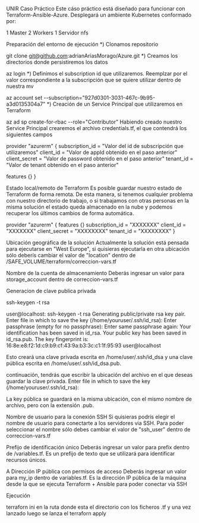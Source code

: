 UNIR Caso Práctico
Este cáso práctico está diseñado para funcionar con Terraform-Ansible-Azure. Desplegará un ambiente Kubernetes conformado por:

1 Master
2 Workers
1 Servidor nfs




Preparación del entorno de ejecución
*) Clonamos repositorio

git clone git@github.com:adrianAriasMorago/Azure.git
*) Creamos los directorios donde persistiremos los datos



az login
*) Definimos el subscription id que utilizaremos. Reemplzar por el valor correspondiente a la subscripción que se quiere utilizar dentro de nuestra mv

az account set --subscription="927d0301-3031-467c-9b95-a3d0135304a7"
*) Creación de un Service Principal que utilizaremos en Terraform

az ad sp create-for-rbac --role="Contributor"
Habiendo creado nuestro Service Principal crearemos el archivo credentials.tf, el que contendrá los siguientes campos

provider "azurerm" {
  subscription_id = "Valor del id de subscripci&oacute;n que utilizaremos"
  client_id       = "Valor de appId obtenido en el paso anterior"
  client_secret   = "Valor de password obtenido en el paso anterior"
  tenant_id       = "Valor de tenant obtenido en el paso anterior"

  features {}
}


Estado local/remoto de Terraform
Es posible guardar nuestro estado de Terraform de forma remota. De esta manera, si tenemos cualquier problema con nuestro directorio de trabajo, o si trabajamos con otras personas en la misma solución el estado queda almacenado en la nube y podemos recuperar los últimos cambios de forma automática.




provider "azurerm" {
  features {}
  subscription_id = "XXXXXXX"
  client_id       = "XXXXXXX"
  client_secret   = "XXXXXXXX"
  tenant_id       = "XXXXXXXX"
}

Ubicación geográfica de la solución
Actualmente la solución está pensada para ejecutarse en "West Europe", si quisieras ejecutarla en otra ubicación sólo deberís cambiar el valor de "location" dentro de /SAFE_VOLUME/terraform/correccion-vars.tf

Nombre de la cuenta de almacenamiento
Deberás ingresar un valor para storage_account dentro de correccion-vars.tf

Generacion de clave publica privada

ssh-keygen -t rsa

user@localhost: ssh-keygen -t rsa
Generating public/private rsa key pair.
Enter file in which to save the key (/home/youruser/.ssh/id_rsa):
Enter passphrase (empty for no passphrase):
Enter same passphrase again:
Your identification has been saved in id_rsa.
Your public key has been saved in id_rsa.pub.
The key fingerprint is:
16:8e:e8:f2:1d:c9:b9:cf:43:9a:b3:3c:c1:1f:95:93 user@localhost

Esto creará una clave privada escrita en /home/user/.ssh/id_dsa y una clave pública escrita en /home/user/.ssh/id_dsa.pub.

continuación, tendrás que escribir la ubicación del archivo en el que deseas guardar la clave privada.
Enter file in which to save the key (/home/youruser/.ssh/id_rsa):

La key pública se guardará en la misma ubicación, con el mismo nombre de archivo, pero con la extensión .pub. 




Nombre de usuario para la conexión SSH
Si quisieras podrís elegir el nombre de usuario para conectarte a los servidores via SSH. Para poder seleccionar el nombre sólo debes cambiar el valor de "ssh_user" dentro de correccion-vars.tf

Prefijo de identificación único
Deberás ingresar un valor para prefix dentro de /variables.tf. Es un prefijo de texto que se utilizará para identificar recursos únicos.

A
Dirección IP pública con permisos de acceso
Deberás ingresar un valor para my_ip dentro de variables.tf. Es la dirección IP pública de la máquina desde la que se ejecuta Terraform + Ansible para poder conectar vía SSH

Ejecución

terraforn ini en la ruta donde esta el directorio con los ficheros .tf y una vez lanzado luego se lanza el terraforn apply




